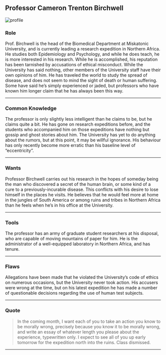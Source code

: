 
Professor Cameron Trenton Birchwell
-----------------------------------

![profile][]

### Role ###

Prof. Birchwell is the head of the Biomedical Department at Miskatonic University,
and is currently leading a research expedition in Northern Africa.
He studies both Epidemiology and Psychology, and while he does teach,
he is more interested in his research.
While he is accomplished,
his reputation has been tarnished by accusations of ethical misconduct.
While the University has said nothing,
other members of the University staff have their own opinions of him.
He has traveled the world to study the spread of disease,
and does not seem to mind the sight of death or human suffering.
Some have said he’s simply experienced or jaded,
but professors who have known him longer claim that he has always been this way.

---


### Common Knowledge ###

The professor is only slightly less intelligent than he claims to be,
but he claims quite a bit.
He has gone on research expeditions before,
and the students who accompanied him on those expeditions have nothing but gossip and ghost stories about him.
The University has yet to do anything about the rumors,
but at this point, it may be willful ignorance.
His behaviour has only recently become more erratic than his baseline level of “eccentricity”.

---


### Wants ###

Professor Birchwell carries out his research in the hopes of someday being the man who discovered a secret of the human brain,
or some kind of a cure to a previously-incurable disease.
This conflicts with his desire to lose himself in the places he visits.
He believes that he would feel more at home in the jungles of South America or among ruins and tribes in Northern Africa than he feels when he’s in his office at the University.

---


### Tools ###

The professor has an army of graduate student researchers at his disposal,
who are capable of moving mountains of paper for him.
He is the administrator of a well-equipped laboratory in Northern Africa, and has tenure.

---

### Flaws ###

Allegations have been made that he violated the University’s code of ethics on numerous occasions,
but the University never took action.
His accusers were wrong at the time,
but on his latest expedition he has made a number of questionable decisions regarding the use of human test subjects.

---


### Quote ###

> In the coming month, I want each of you to take an action you know to be morally wrong,
> precisely because you know it to be morally wrong,
> and write an essay of whatever length you please about the experience, typewritten only.
> I expect to see all of you up early tomorrow for the expedition north into the ruins.
> Class dismissed.

---

[profile]: <master/assets/birchwell.png>

